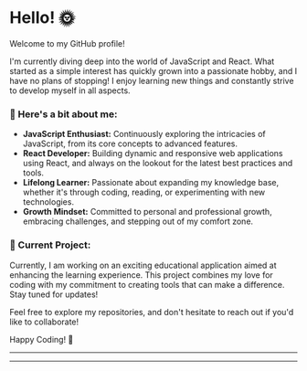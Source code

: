 
# Hello!  🌞 

Welcome to my GitHub profile!

I'm currently diving deep into the world of JavaScript and React. What started as a simple interest has quickly grown into a passionate hobby, and I have no plans of stopping! I enjoy learning new things and constantly strive to develop myself in all aspects.

### 💭 Here's a bit about me:

- **JavaScript Enthusiast:** Continuously exploring the intricacies of JavaScript, from its core concepts to advanced features.
- **React Developer:** Building dynamic and responsive web applications using React, and always on the lookout for the latest best practices and tools.
- **Lifelong Learner:** Passionate about expanding my knowledge base, whether it's through coding, reading, or experimenting with new technologies.
- **Growth Mindset:** Committed to personal and professional growth, embracing challenges, and stepping out of my comfort zone.

### 🔨 Current Project:

Currently, I am working on an exciting educational application aimed at enhancing the learning experience. This project combines my love for coding with my commitment to creating tools that can make a difference. Stay tuned for updates!


Feel free to explore my repositories, and don't hesitate to reach out if you'd like to collaborate!

Happy Coding! 🚀

---



---


